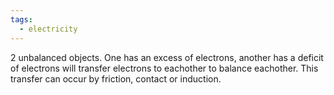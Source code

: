 ```yaml
---
tags:
  - electricity
---
```

2 unbalanced objects. One has an excess of electrons, another has a deficit of electrons will transfer electrons to eachother to balance eachother.
This transfer can occur by friction, contact or induction.
